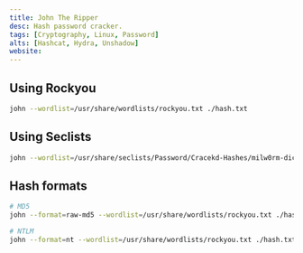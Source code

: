 ```yaml
---
title: John The Ripper
desc: Hash password cracker.
tags: [Cryptography, Linux, Password]
alts: [Hashcat, Hydra, Unshadow]
website:
---
```


## Using Rockyou

```sh
john --wordlist=/usr/share/wordlists/rockyou.txt ./hash.txt
```

## Using Seclists

```sh
john --wordlist=/usr/share/seclists/Password/Cracekd-Hashes/milw0rm-dictionary.txt ./hash.txt
```


## Hash formats

```sh
# MD5
john --format=raw-md5 --wordlist=/usr/share/wordlists/rockyou.txt ./hash.txt

# NTLM
john --format=nt --wordlist=/usr/share/wordlists/rockyou.txt ./hash.txt
```